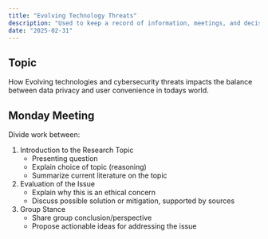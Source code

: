 ```yaml
---
title: "Evolving Technology Threats"
description: "Used to keep a record of information, meetings, and decisions made by the team"
date: "2025-02-31"
---
```


## Topic

How Evolving technologies and cybersecurity threats impacts the balance between data privacy and user convenience in todays world.

## Monday Meeting

Divide work between:

1. Introduction to the Research Topic
    - Presenting question
    - Explain choice of topic (reasoning)
    - Summarize current literature on the topic
2. Evaluation of the Issue
    - Explain why this is an ethical concern
    - Discuss possible solution or mitigation, supported by sources
3. Group Stance
    - Share group conclusion/perspective
    - Propose actionable ideas for addressing the issue